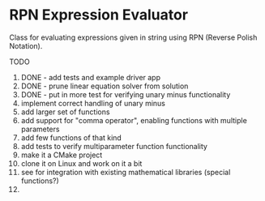 # RPN Expression Evaluator
Class for evaluating expressions given in string using RPN (Reverse Polish Notation).

TODO

1. DONE - add tests and example driver app
2. DONE - prune linear equation solver from solution
3. DONE - put in more test for verifying unary minus functionality
4. implement correct handling of unary minus
5. add larger set of functions
6. add support for "comma operator", enabling functions with multiple parameters
7. add few functions of that kind
8. add tests to verify multiparameter function functionality
9. make it a CMake project
10. clone it on Linux and work on it a bit
11. see for integration with existing mathematical libraries (special functions?)
12. 
